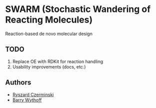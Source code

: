 # SWARM (Stochastic Wandering of Reacting Molecules)

Reaction-based de novo molecular design

## TODO
1. Replace OE with RDKit for reaction handling
2. Usability improvements (docs, etc.)

## Authors
* [Ryszard Czerminski](https://github.com/ryszard314159)
* [Barry Wythoff](https://www.linkedin.com/in/barry-wythoff)
